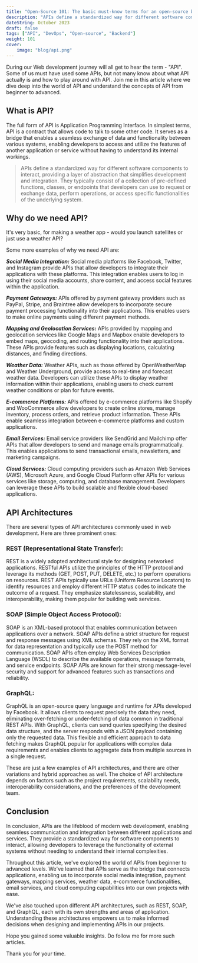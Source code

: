```yaml
---
title: "Open-Source 101: The basic must-know terms for an open-source beginner"
description: "APIs define a standardized way for different software components to interact, providing a layer of abstraction that simplifies development and integration. They typically consist of a collection of pre-defined functions, classes, or endpoints that developers can use to request or exchange data, perform operations, or access specific functionalities of the underlying system."
dateString: October 2023
draft: false
tags: ["API", "DevOps", "Open-source", "Backend"]
weight: 101
cover:
    image: "blog/api.png"
---
```


During our Web development journey will all get to hear the term - "API". Some of us must have used some APIs, but not many know about what API actually is and how to play around with API. Join me in this article where we dive deep into the world of API and understand the concepts of API from beginner to advanced.

## What is API?
The full form of API is Application Programming Interface. In simplest terms, API is a contract that allows code to talk to some other code. It serves as a bridge that enables a seamless exchange of data and functionality between various systems, enabling developers to access and utilize the features of another application or service without having to understand its internal workings.

> APIs define a standardized way for different software components to interact, providing a layer of abstraction that simplifies development and integration. They typically consist of a collection of pre-defined functions, classes, or endpoints that developers can use to request or exchange data, perform operations, or access specific functionalities of the underlying system.

## Why do we need API?
It's very basic, for making a weather app - would you launch satellites or just use a weather API?

Some more examples of why we need API are:

***Social Media Integration:*** Social media platforms like Facebook, Twitter, and Instagram provide APIs that allow developers to integrate their applications with these platforms. This integration enables users to log in using their social media accounts, share content, and access social features within the application.

***Payment Gateways:*** APIs offered by payment gateway providers such as PayPal, Stripe, and Braintree allow developers to incorporate secure payment processing functionality into their applications. This enables users to make online payments using different payment methods.

***Mapping and Geolocation Services:*** APIs provided by mapping and geolocation services like Google Maps and Mapbox enable developers to embed maps, geocoding, and routing functionality into their applications. These APIs provide features such as displaying locations, calculating distances, and finding directions.

***Weather Data:*** Weather APIs, such as those offered by OpenWeatherMap and Weather Underground, provide access to real-time and forecast weather data. Developers can utilize these APIs to display weather information within their applications, enabling users to check current weather conditions or plan for future events.

***E-commerce Platforms:*** APIs offered by e-commerce platforms like Shopify and WooCommerce allow developers to create online stores, manage inventory, process orders, and retrieve product information. These APIs enable seamless integration between e-commerce platforms and custom applications.

***Email Services:*** Email service providers like SendGrid and Mailchimp offer APIs that allow developers to send and manage emails programmatically. This enables applications to send transactional emails, newsletters, and marketing campaigns.

***Cloud Services:*** Cloud computing providers such as Amazon Web Services (AWS), Microsoft Azure, and Google Cloud Platform offer APIs for various services like storage, computing, and database management. Developers can leverage these APIs to build scalable and flexible cloud-based applications.

## API Architectures
There are several types of API architectures commonly used in web development. Here are three prominent ones:

### REST (Representational State Transfer): 
REST is a widely adopted architectural style for designing networked applications. RESTful APIs utilize the principles of the HTTP protocol and leverage its methods (GET, POST, PUT, DELETE, etc.) to perform operations on resources. REST APIs typically use URLs (Uniform Resource Locators) to identify resources and employ different HTTP status codes to indicate the outcome of a request. They emphasize statelessness, scalability, and interoperability, making them popular for building web services.

### SOAP (Simple Object Access Protocol):
SOAP is an XML-based protocol that enables communication between applications over a network. SOAP APIs define a strict structure for request and response messages using XML schemas. They rely on the XML format for data representation and typically use the POST method for communication. SOAP APIs often employ Web Services Description Language (WSDL) to describe the available operations, message formats, and service endpoints. SOAP APIs are known for their strong message-level security and support for advanced features such as transactions and reliability.

### GraphQL:
GraphQL is an open-source query language and runtime for APIs developed by Facebook. It allows clients to request precisely the data they need, eliminating over-fetching or under-fetching of data common in traditional REST APIs. With GraphQL, clients can send queries specifying the desired data structure, and the server responds with a JSON payload containing only the requested data. This flexible and efficient approach to data fetching makes GraphQL popular for applications with complex data requirements and enables clients to aggregate data from multiple sources in a single request.

These are just a few examples of API architectures, and there are other variations and hybrid approaches as well. The choice of API architecture depends on factors such as the project requirements, scalability needs, interoperability considerations, and the preferences of the development team.

## Conclusion
In conclusion, APIs are the lifeblood of modern web development, enabling seamless communication and integration between different applications and services. They provide a standardized way for software components to interact, allowing developers to leverage the functionality of external systems without needing to understand their internal complexities.

Throughout this article, we've explored the world of APIs from beginner to advanced levels. We've learned that APIs serve as the bridge that connects applications, enabling us to incorporate social media integration, payment gateways, mapping services, weather data, e-commerce functionalities, email services, and cloud computing capabilities into our own projects with ease.

We've also touched upon different API architectures, such as REST, SOAP, and GraphQL, each with its own strengths and areas of application. Understanding these architectures empowers us to make informed decisions when designing and implementing APIs in our projects.

Hope you gained some valuable insights. Do follow me for more such articles.

Thank you for your time.
